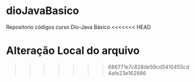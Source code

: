 # dioJavaBasico
Repositorio códigos curso Dio-Java Básico
<<<<<<< HEAD

Alteração Local do arquivo
=======
>>>>>>> 686771e7c828de59cd5410455cd4afe23e162986
